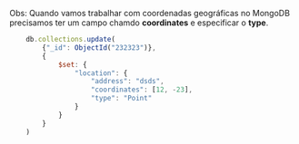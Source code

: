 
Obs: Quando vamos trabalhar com coordenadas geográficas no MongoDB precisamos ter um campo chamdo **coordinates** e especificar o **type**.

```js
    db.collections.update(
        {"_id": ObjectId("232323")},
        {
            $set: {
                "location": {
                    "address": "dsds",
                    "coordinates": [12, -23],
                    "type": "Point"
                }
            }
        }
    )
```